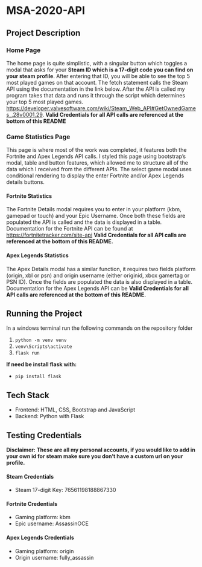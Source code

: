 # MSA-2020-API

## Project Description

### Home Page

The home page is quite simplistic, with a singular button which toggles a modal that asks for your **Steam ID which is a 17-digit code you can find on your steam profile**. After entering that ID, you will be able to see the top 5 most played games on that account. 
The fetch statement calls the Steam API using the documentation in the link below. After the API is called my program takes that data and runs it through the script which determines your top 5 most played games. https://developer.valvesoftware.com/wiki/Steam_Web_API#GetOwnedGames_.28v0001.29. **Valid Credentials for all API calls are referenced at the bottom of this README**

### Game Statistics Page
This page is where most of the work was completed, it features both the Fortnite and Apex Legends API calls. I styled this page using bootstrap’s modal, table and button features, which allowed me to structure all of the data which I received from the different APIs. The select game modal uses conditional rendering to display the enter Fortnite and/or Apex Legends details buttons. 

#### Fortnite Statistics
The Fortnite Details modal requires you to enter in your platform (kbm, gamepad or touch) and your Epic Username. Once both these fields are populated the API is called and the data is displayed in a table. Documentation for the Fortnite API can be found at https://fortnitetracker.com/site-api **Valid Credentials for all API calls are referenced at the bottom of this README.** 

#### Apex Legends Statistics
The Apex Details modal has a similar function, it requires two fields platform (origin, xbl or psn) and origin username (either originid, xbox gamertag or PSN ID). Once the fields are populated the data is also displayed in a table. Documentation for the Apex Legends API can be  **Valid Credentials for all API calls are referenced at the bottom of this README.** 

## Running the Project
In a windows terminal run the following commands on the repository folder
1. `python -m venv venv`
2. `venv\Scripts\activate`
3. `flask run`

**If need be install flask with:** 
* `pip install flask`

## Tech Stack
* Frontend: HTML, CSS, Bootstrap and JavaScript
* Backend: Python with Flask

## Testing Credentials 
**Disclaimer: These are all my personal accounts, if you would like to add in your own id for steam make sure you don’t have a custom url on your profile.**

#### Steam Credentials
* Steam 17-digit Key: 76561198188867330
#### Fortnite Credentials
* Gaming platform: kbm
* Epic username: AssassinOCE
#### Apex Legends Credentials
* Gaming platform: origin
* Origin username: fully_assassin
